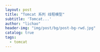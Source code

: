 ```yaml
---
layout: post
title: "Tomcat 系列 线程模型"
subtitle: 'Tomcat...'
author: "lichao"
header-img: "img/post/bg/post-bg-rwd.jpg"
catalog: true
tags:
  - tomcat 
---
```




